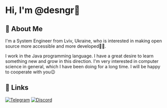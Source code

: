 
# Hi, I'm @desngr👋

## 🚀 About Me
I'm a System Engineer from Lviv, Ukraine, who is interested in making open source more accessible and more developed👨‍💻.

I work in the Java programming language. I have a great desire to learn something new and grow in this direction. I'm very interested in computer science in general, which I have been doing for a long time. I will be happy to cooperate with you😉


## 🔗 Links

[![Telegram](https://img.shields.io/badge/Telegram-2CA5E0?style=for-the-badge&logo=telegram&logoColor=white)](https://t.me/DesingerIsToxic)
[![Discord](https://img.shields.io/badge/Discord-%235865F2.svg?style=for-the-badge&logo=discord&logoColor=white)](https://discordapp.com/users/552755741505748992)
